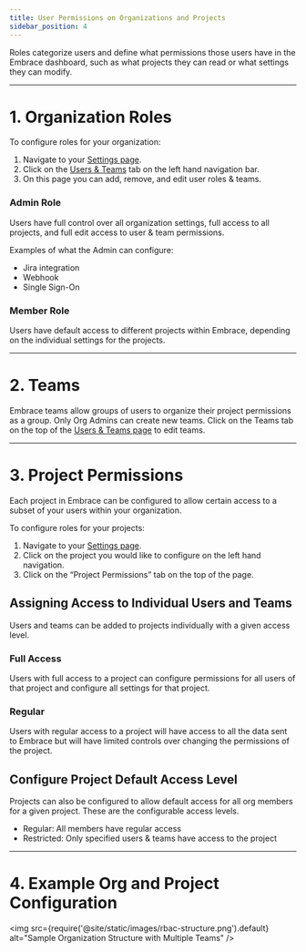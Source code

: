 ```yaml
---
title: User Permissions on Organizations and Projects
sidebar_position: 4
---
```

Roles categorize users and define what permissions those users have in the Embrace dashboard, such as what projects they can read or what settings they can modify.

---

# 1. Organization Roles

To configure roles for your organization:

1. Navigate to your [Settings page](https://dash.embrace.io/settings/my-profile/preferences).
2. Click on the [Users & Teams](https://dash.embrace.io/settings/organization/users-and-teams/users) tab on the left hand navigation bar.
3. On this page you can add, remove, and edit user roles & teams.

### Admin Role

Users have full control over all organization settings, full access to all projects, and full edit access to user & team permissions.

Examples of what the Admin can configure:

- Jira integration
- Webhook
- Single Sign-On

### Member Role

Users have default access to different projects within Embrace, depending on the individual settings for the projects.

---

# 2. Teams

Embrace teams allow groups of users to organize their project permissions as a group. Only Org Admins can create new teams. Click on the Teams tab on the top of the [Users & Teams page](https://dash.embrace.io/settings/organization/users-and-teams/teams) to edit teams.

---

# 3. Project Permissions

Each project in Embrace can be configured to allow certain access to a subset of your users within your organization.

To configure roles for your projects:

1. Navigate to your [Settings page](https://dash.embrace.io/settings/my-profile/preferences).
2. Click on the project you would like to configure on the left hand navigation.
3. Click on the “Project Permissions” tab on the top of the page.

## Assigning Access to Individual Users and Teams

Users and teams can be added to projects individually with a given access level.

### Full Access

Users with full access to a project can configure permissions for all users of that project and configure all settings for that project.

### Regular

Users with regular access to a project will have access to all the data sent to Embrace but will have limited controls over changing the permissions of the project.

## Configure Project Default Access Level

Projects can also be configured to allow default access for all org members for a given project. These are the configurable access levels.

- Regular: All members have regular access
- Restricted: Only specified users & teams have access to the project

---

# 4. Example Org and Project Configuration

<img src={require('@site/static/images/rbac-structure.png').default} alt="Sample Organization Structure with Multiple Teams" />
